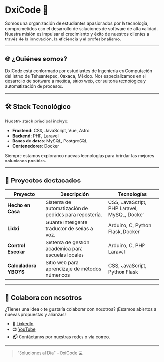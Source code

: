 # DxiCode 🚀

Somos una organización de estudiantes apasionados por la tecnología, comprometidos con el desarrollo de soluciones de software de alta calidad. Nuestra misión es impulsar el crecimiento y éxito de nuestros clientes a través de la innovación, la eficiencia y el profesionalismo.

---

## 🌐 ¿Quiénes somos?

DxiCode está conformado por estudiantes de Ingeniería en Computación del Istmo de Tehuantepec, Oaxaca, México. Nos especializamos en el desarrollo de software a medida, sitios web, consultoría tecnológica y automatización de procesos.

---

## 🛠️ Stack Tecnológico

Nuestro stack principal incluye:

- **Frontend**: CSS, JavaScript, Vue, Astro
- **Backend**: PHP, Laravel
- **Bases de datos**: MySQL, PostgreSQL
- **Contenedores**: Docker

Siempre estamos explorando nuevas tecnologías para brindar las mejores soluciones posibles.

---

## 📂 Proyectos destacados

| Proyecto        | Descripción                                                  | Tecnologías              |
|----------------|--------------------------------------------------------------|--------------------------|
| **Hecho en Casa** | Sistema de automatización de pedidos para repostería. | CSS, JavaScript, PHP Laravel, MySQL, Docker |
| **Lidxi** | Guante inteligente traductor de señas a voz.          | Arduino, C, Python Flask, Docker   |
| **Control Escolar** | Sistema de gestión académica para escuelas locales          | Arduino, C, PHP Laravel |
| **Calculadora YBOYS** | Sitio web para aprendizaje de métodos númericos | CSS, JavaScript, Python Flask |

---

## 🤝 Colabora con nosotros

¿Tienes una idea o te gustaría colaborar con nosotros? ¡Estamos abiertos a nuevas propuestas y alianzas!

- 💼 [LinkedIn](https://linkedin.com/company/dxicode)
- 📺 [YouTube](https://www.youtube.com/@DxiCode)
- 📬 Contáctanos por nuestras redes o vía correo.

---

> “Soluciones al Día” – DxiCode 💻
